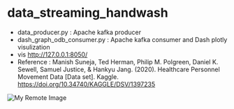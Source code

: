 # data_streaming_handwash

- data_producer.py : Apache kafka producer 
- dash_graph_odb_consumer.py : Apache kafka consumer and Dash plotly visulization
- vis http://127.0.0.1:8050/
- Reference : Manish Suneja, Ted Herman, Philip M. Polgreen, Daniel K. Sewell, Samuel Justice, &amp; Hankyu Jang. (2020). Healthcare Personnel Movement Data [Data set]. Kaggle. https://doi.org/10.34740/KAGGLE/DSV/1397235

![My Remote Image](https://user-images.githubusercontent.com/60249187/165822064-e5bfa5b0-06ec-426d-af4b-2bb5b46f8334.png)
